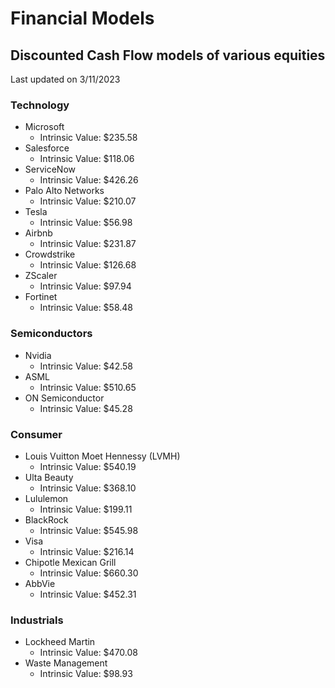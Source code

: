 # Financial Models
## Discounted Cash Flow models of various equities

Last updated on 3/11/2023

### Technology
- Microsoft
  - Intrinsic Value: $235.58
- Salesforce
  - Intrinsic Value: $118.06
- ServiceNow
  - Intrinsic Value: $426.26
- Palo Alto Networks
  - Intrinsic Value: $210.07
- Tesla
  - Intrinsic Value: $56.98
- Airbnb
  - Intrinsic Value: $231.87
- Crowdstrike
  - Intrinsic Value: $126.68
- ZScaler
  - Intrinsic Value: $97.94
- Fortinet
  - Intrinsic Value: $58.48

### Semiconductors
- Nvidia
  - Intrinsic Value: $42.58
- ASML
  - Intrinsic Value: $510.65
- ON Semiconductor
  - Intrinsic Value: $45.28

### Consumer
- Louis Vuitton Moet Hennessy (LVMH)
  - Intrinsic Value: $540.19
- Ulta Beauty
  - Intrinsic Value: $368.10
- Lululemon
  - Intrinsic Value: $199.11
- BlackRock
  - Intrinsic Value: $545.98
- Visa
  - Intrinsic Value: $216.14
- Chipotle Mexican Grill
  - Intrinsic Value: $660.30
- AbbVie
  - Intrinsic Value: $452.31

### Industrials
- Lockheed Martin
  - Intrinsic Value: $470.08
- Waste Management
  - Intrinsic Value: $98.93
